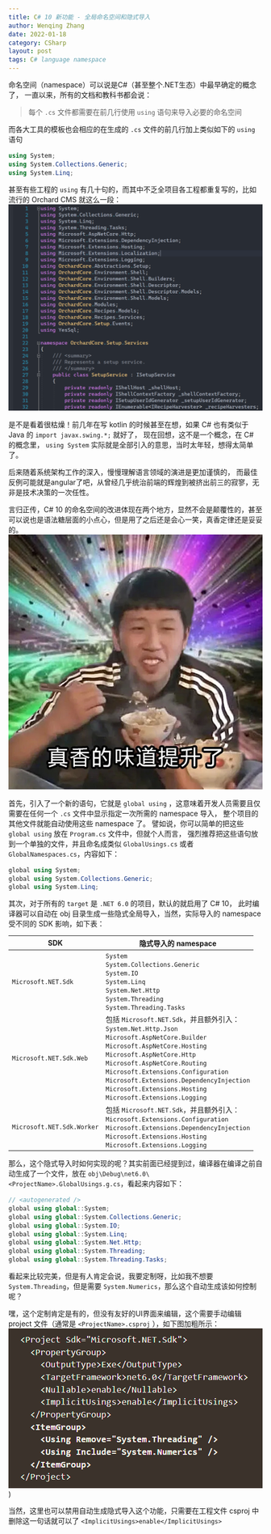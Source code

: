 ```yaml
---
title: C# 10 新功能 - 全局命名空间和隐式导入
author: Wenqing Zhang
date: 2022-01-18
category: CSharp
layout: post
tags: C# language namespace
---
```


命名空间（namespace）可以说是C#（甚至整个.NET生态）中最早确定的概念了， 一直以来，所有的文档和教科书都会说：
> 每个 `.cs` 文件都需要在前几行使用 `using` 语句来导入必要的命名空间

而各大工具的模板也会相应的在生成的 `.cs` 文件的前几行加上类似如下的 `using` 语句
```csharp
using System;
using System.Collections.Generic;
using System.Linq;
```

甚至有些工程的 `using` 有几十句的，而其中不乏全项目各工程都重复写的，比如流行的 Orchard CMS 就这么一段：
![Orchard CMS namespace using](/images/csharp10_namespace/orchardcore_namespace.png)

是不是看着很枯燥！前几年在写 kotlin 的时候甚至在想，如果 C# 也有类似于 Java 的 `import javax.swing.*;` 就好了，
现在回想，这不是一个概念，在 C# 的概念里， `using System` 实际就是全部引入的意思，当时太年轻，想得太简单了。

后来随着系统架构工作的深入，慢慢理解语言领域的演进是更加谨慎的，
而最佳反例可能就是angular了吧，从曾经几乎统治前端的辉煌到被挤出前三的寂寥，无非是技术决策的一次任性。

言归正传，C# 10 的命名空间的改进体现在两个地方，显然不会是颠覆性的，甚至可以说也是语法糖层面的小点心，但是用了之后还是会心一笑，真香定律还是妥妥的。
![真香](/images/csharp10_namespace/zhenxiang.jpg)

首先，引入了一个新的语句，它就是 `global using` ，这意味着开发人员需要且仅需要在任何一个 `.cs` 文件中显示指定一次所需的 namespace 导入， 整个项目的其他文件就能自动使用这些 namespace 了。
譬如说，你可以简单的把这些 `global using` 放在 `Program.cs` 文件中，但就个人而言，
强烈推荐把这些语句放到一个单独的文件，并且命名成类似 `GlobalUsings.cs` 或者 `GlobalNamespaces.cs`，内容如下：
```csharp
global using System;
global using System.Collections.Generic;
global using System.Linq;
```
其次，对于所有的 `target` 是 `.NET 6.0` 的项目，默认的就启用了 C# 10， 
此时编译器可以自动在 obj 目录生成一些隐式全局导入，当然，实际导入的 namespace 受不同的 SDK 影响，如下表：

| SDK | 隐式导入的 namespace                                                                                                                                                                                                                                                                                                                                                                    |
|-----|------------------------------------------------------------------------------------------------------------------------------------------------------------------------------------------------------------------------------------------------------------------------------------------------------------------------------------------------------------------------------------|
| `Microsoft.NET.Sdk`    | `System` <br/> `System.Collections.Generic` <br/> `System.IO` <br/> `System.Linq` <br/> `System.Net.Http` <br/> `System.Threading` <br/> `System.Threading.Tasks`                                                                                                                                                                                                                  |
| `Microsoft.NET.Sdk.Web`   | 包括 `Microsoft.NET.Sdk`，并且额外引入： <br/> `System.Net.Http.Json` <br/> `Microsoft.AspNetCore.Builder` <br/> `Microsoft.AspNetCore.Hosting` <br/> `Microsoft.AspNetCore.Http` <br/> `Microsoft.AspNetCore.Routing` <br/> `Microsoft.Extensions.Configuration` <br/> `Microsoft.Extensions.DependencyInjection` <br/> `Microsoft.Extensions.Hosting` <br/> `Microsoft.Extensions.Logging` |
| `Microsoft.NET.Sdk.Worker`    | 包括 `Microsoft.NET.Sdk`，并且额外引入： <br/> `Microsoft.Extensions.Configuration` <br/> `Microsoft.Extensions.DependencyInjection` <br/> `Microsoft.Extensions.Hosting` <br/> `Microsoft.Extensions.Logging`                                                                                                                                                                                                                                       |

那么，这个隐式导入时如何实现的呢？其实前面已经提到过，编译器在编译之前自动生成了一个文件，放在 `obj\Debug\net6.0\<ProjectName>.GlobalUsings.g.cs`，看起来内容如下：
```csharp
// <autogenerated />
global using global::System;
global using global::System.Collections.Generic;
global using global::System.IO;
global using global::System.Linq;
global using global::System.Net.Http;
global using global::System.Threading;
global using global::System.Threading.Tasks;

```
看起来比较完美，但是有人肯定会说，我要定制呀，比如我不想要 `System.Threading`，但是需要 `System.Numerics`，那么这个自动生成该如何控制呢？

嘿，这个定制肯定是有的，但没有友好的UI界面来编辑，这个需要手动编辑 project 文件（通常是 `<ProjectName>.csproj` ），如下图加粗所示：
![ Implicit Usings in csproj ](/images/csharp10_namespace/custom_csproj.png))

当然，这里也可以禁用自动生成隐式导入这个功能，只需要在工程文件 csproj 中删除这一句话就可以了
`<ImplicitUsings>enable</ImplicitUsings>`
